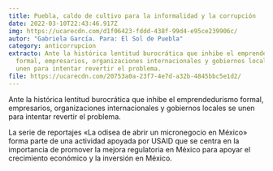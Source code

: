 ```yaml
---
title: Puebla, caldo de cultivo para la informalidad y la corrupción
date: 2022-03-10T22:43:46.917Z
img: https://ucarecdn.com/d1f06423-fddd-438f-99d4-e95ce239906c/
autor: "Gabriela García. Para: El Sol de Puebla"
category: anticorrupcion
extracto: Ante la histórica lentitud burocrática que inhibe el emprendedurismo
  formal, empresarios, organizaciones internacionales y gobiernos locales se
  unen para intentar revertir el problema.
file: https://ucarecdn.com/20753a0a-23f7-4e7d-a32b-4845bbc5e1d2/
---
```

Ante la histórica lentitud burocrática que inhibe el emprendedurismo formal, empresarios, organizaciones internacionales y gobiernos locales se unen para intentar revertir el problema.

La serie de reportajes «La odisea de abrir un micronegocio en México» forma parte de una actividad apoyada por USAID que se centra en la importancia de promover la mejora regulatoria en México para apoyar el crecimiento económico y la inversión en México.
